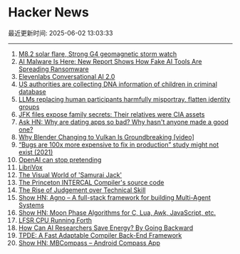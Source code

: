 # Hacker News

最近更新时间: 2025-06-02 13:03:33

--- 
1. [M8.2 solar flare, Strong G4 geomagnetic storm watch](https://www.spaceweatherlive.com/en/news/view/581/20250531-m8-2-solar-flare-strong-g4-geomagnetic-storm-watch.html) 
2. [AI Malware Is Here: New Report Shows How Fake AI Tools Are Spreading Ransomware](https://blog.talosintelligence.com/fake-ai-tool-installers/) 
3. [Elevenlabs Conversational AI 2.0](https://elevenlabs.io/blog/conversational-ai-2-0) 
4. [US authorities are collecting DNA information of children in criminal database](https://www.theguardian.com/us-news/2025/may/31/cbp-dna-collection-children-immigrants) 
5. [LLMs replacing human participants harmfully misportray, flatten identity groups](https://arxiv.org/abs/2402.01908) 
6. [JFK files expose family secrets: Their relatives were CIA assets](https://www.washingtonpost.com/investigations/2025/03/22/family-secrets-jfk-files-cia-assets/) 
7. [Ask HN: Why are dating apps so bad? Why hasn't anyone made a good one?](https://news.ycombinator.com/item?id=44154162) 
8. [Why Blender Changing to Vulkan Is Groundbreaking [video]](https://www.youtube.com/watch?v=7cta91Y53gs) 
9. [“Bugs are 100x more expensive to fix in production” study might not exist (2021)](https://www.theregister.com/2021/07/22/bugs_expense_bs/) 
10. [OpenAI can stop pretending](https://www.theatlantic.com/technology/archive/2025/05/openai-nonprofit-pbc/682979/) 
11. [LibriVox](https://librivox.org/) 
12. [The Visual World of 'Samurai Jack'](https://animationobsessive.substack.com/p/the-visual-world-of-samurai-jack) 
13. [The Princeton INTERCAL Compiler's source code](https://esoteric.codes/blog/published-for-the-first-time-the-original-intercal72-compiler-code) 
14. [The Rise of Judgement over Technical Skill](https://notsocommonthoughts.com/blog/ai-and-judgement/) 
15. [Show HN: Agno – A full-stack framework for building Multi-Agent Systems](https://github.com/agno-agi/agno) 
16. [Show HN: Moon Phase Algorithms for C, Lua, Awk, JavaScript, etc.](https://github.com/oliverkwebb/moonphase) 
17. [LFSR CPU Running Forth](https://github.com/howerj/lfsr-vhdl) 
18. [How Can AI Researchers Save Energy? By Going Backward](https://www.quantamagazine.org/how-can-ai-researchers-save-energy-by-going-backward-20250530/) 
19. [TPDE: A Fast Adaptable Compiler Back-End Framework](https://arxiv.org/abs/2505.22610) 
20. [Show HN: MBCompass – Android Compass App](https://github.com/MubarakNative/MBCompass) 
